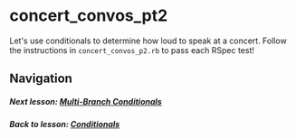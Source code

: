 # concert_convos_pt2
Let's use conditionals to determine how loud to speak at a concert. Follow the instructions in `concert_convos_p2.rb` to pass each RSpec test! 

## Navigation   
##### Next lesson: [Multi-Branch Conditionals](https://github.com/Coderdotnew/intro_web_apps_bs/tree/master/03_class/02_multiple_branches)        
##### Back to lesson: [Conditionals](https://github.com/Coderdotnew/intro_web_apps_bs/tree/master/03_class/01_conditionals)    
